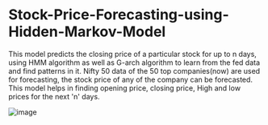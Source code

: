 # Stock-Price-Forecasting-using-Hidden-Markov-Model

This model predicts the closing price of a particular stock for up to n days, using HMM algorithm as well as G-arch algorithm to learn from the fed data and find patterns in it. Nifty 50 data of the 50 top companies(now) are used for forecasting, the stock price of any of the company can be forecasted. This model helps in finding opening price, closing price, High and low prices for the next 'n' days.

![image](https://user-images.githubusercontent.com/71822780/148927928-411618ca-7a18-490c-82bd-e34bfc308673.png)
